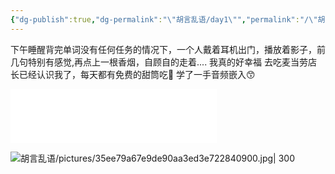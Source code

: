 ```yaml
---
{"dg-publish":true,"dg-permalink":"\"胡言乱语/day1\"","permalink":"/\"胡言乱语/day1\"/","dgPassFrontmatter":true,"created":"2024-07-20T22:28:38.000+08:00","updated":"2024-07-20T22:28:38.000+08:00"}
---
```


下午睡醒背完单词没有任何任务的情况下，一个人戴着耳机出门，播放着影子，前几句特别有感觉,再点上一根香烟，自顾自的走着.... 我真的好幸福
去吃麦当劳店长已经认识我了，每天都有免费的甜筒吃🥰
学了一手音频嵌入😙
<iframe frameborder="no" border="0" marginwidth="0" marginheight="0" width=330 height=86 src="//music.163.com/outchain/player?type=2&id=1358255257&auto=1&height=66"> </iframe>

![胡言乱语/pictures/35ee79a67e9de90aa3ed3e722840900.jpg| 300](/img/user/docs/%E8%83%A1%E8%A8%80%E4%B9%B1%E8%AF%AD/pictures/35ee79a67e9de90aa3ed3e722840900.jpg)




